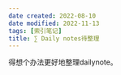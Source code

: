 ```yaml
---
date created: 2022-08-10
date modified: 2022-11-13
tags: [索引笔记]
title: ∑ Daily notes待整理
---
```


得想个办法更好地整理dailynote。
